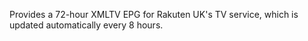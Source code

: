 Provides a 72-hour XMLTV EPG for Rakuten UK's TV service, which is updated automatically every 8 hours.

